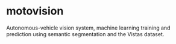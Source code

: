 # motovision
Autonomous-vehicle vision system, machine learning training and prediction using semantic segmentation and the Vistas dataset.
